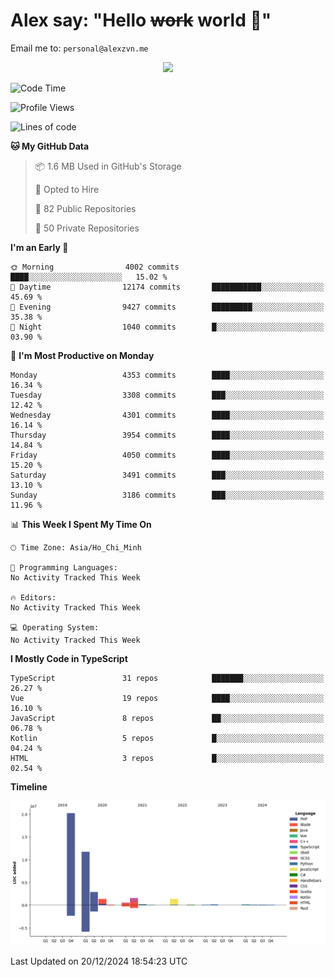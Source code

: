 # Alex say: "Hello ~~work~~ world 🐾"
Email me to: `personal@alexzvn.me`


<p align=center>
  <a href="https://skillicons.dev">
    <img src="https://skillicons.dev/icons?i=ts,js,php,nodejs,bun,vue,nuxt,react,svelte,tauri,laravel,rust,mongodb,docker,electron,redis,rabbitmq,tailwind,git,cloudflare,elysia,mysql,nginx,rollupjs,sentry,ubuntu,yarn,html,css,vite" />
  </a>
</p>

<!--START_SECTION:waka-->
![Code Time](http://img.shields.io/badge/Code%20Time-1%2C066%20hrs%2055%20mins-blue)

![Profile Views](http://img.shields.io/badge/Profile%20Views-2-blue)

![Lines of code](https://img.shields.io/badge/From%20Hello%20World%20I%27ve%20Written-40.7%20million%20lines%20of%20code-blue)

**🐱 My GitHub Data** 

> 📦 1.6 MB Used in GitHub's Storage 
 > 
> 💼 Opted to Hire
 > 
> 📜 82 Public Repositories 
 > 
> 🔑 50 Private Repositories 
 > 
**I'm an Early 🐤** 

```text
🌞 Morning                4002 commits        ████░░░░░░░░░░░░░░░░░░░░░   15.02 % 
🌆 Daytime                12174 commits       ███████████░░░░░░░░░░░░░░   45.69 % 
🌃 Evening                9427 commits        █████████░░░░░░░░░░░░░░░░   35.38 % 
🌙 Night                  1040 commits        █░░░░░░░░░░░░░░░░░░░░░░░░   03.90 % 
```
📅 **I'm Most Productive on Monday** 

```text
Monday                   4353 commits        ████░░░░░░░░░░░░░░░░░░░░░   16.34 % 
Tuesday                  3308 commits        ███░░░░░░░░░░░░░░░░░░░░░░   12.42 % 
Wednesday                4301 commits        ████░░░░░░░░░░░░░░░░░░░░░   16.14 % 
Thursday                 3954 commits        ████░░░░░░░░░░░░░░░░░░░░░   14.84 % 
Friday                   4050 commits        ████░░░░░░░░░░░░░░░░░░░░░   15.20 % 
Saturday                 3491 commits        ███░░░░░░░░░░░░░░░░░░░░░░   13.10 % 
Sunday                   3186 commits        ███░░░░░░░░░░░░░░░░░░░░░░   11.96 % 
```


📊 **This Week I Spent My Time On** 

```text
🕑︎ Time Zone: Asia/Ho_Chi_Minh

💬 Programming Languages: 
No Activity Tracked This Week

🔥 Editors: 
No Activity Tracked This Week

💻 Operating System: 
No Activity Tracked This Week
```

**I Mostly Code in TypeScript** 

```text
TypeScript               31 repos            ███████░░░░░░░░░░░░░░░░░░   26.27 % 
Vue                      19 repos            ████░░░░░░░░░░░░░░░░░░░░░   16.10 % 
JavaScript               8 repos             ██░░░░░░░░░░░░░░░░░░░░░░░   06.78 % 
Kotlin                   5 repos             █░░░░░░░░░░░░░░░░░░░░░░░░   04.24 % 
HTML                     3 repos             █░░░░░░░░░░░░░░░░░░░░░░░░   02.54 % 
```



**Timeline**

![Lines of Code chart](https://raw.githubusercontent.com/alexzvn/alexzvn/main/assets/bar_graph.png)


 Last Updated on 20/12/2024 18:54:23 UTC
<!--END_SECTION:waka-->
